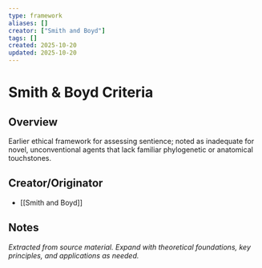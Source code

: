 ```yaml
---
type: framework
aliases: []
creator: ["Smith and Boyd"]
tags: []
created: 2025-10-20
updated: 2025-10-20
---
```


# Smith & Boyd Criteria

## Overview

Earlier ethical framework for assessing sentience; noted as inadequate for novel, unconventional agents that lack familiar phylogenetic or anatomical touchstones.

## Creator/Originator

- [[Smith and Boyd]]

## Notes

*Extracted from source material. Expand with theoretical foundations, key principles, and applications as needed.*
